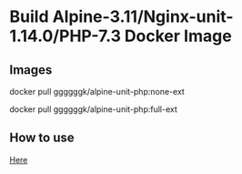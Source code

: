 # Build Alpine-3.11/Nginx-unit-1.14.0/PHP-7.3 Docker Image

## Images
docker pull ggggggk/alpine-unit-php:none-ext

docker pull ggggggk/alpine-unit-php:full-ext

## How to use
[Here](https://unit.nginx.org/installation/#docker-images)
